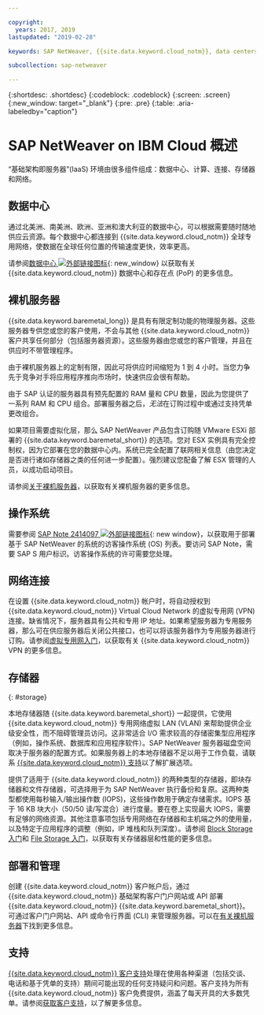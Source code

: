 ```yaml
---

copyright:
  years: 2017, 2019
lastupdated: "2019-02-28"

keywords: SAP NetWeaver, {{site.data.keyword.cloud_notm}}, data centers, {{site.data.keyword.baremetal_short}}, deployment, VLANs, SAP Certified, database

subcollection: sap-netweaver

---
```


{:shortdesc: .shortdesc}
{:codeblock: .codeblock}
{:screen: .screen}
{:new_window: target="_blank"}
{:pre: .pre}
{:table: .aria-labeledby="caption"}

# SAP NetWeaver on IBM Cloud 概述
“基础架构即服务器”(IaaS) 环境由很多组件组成：数据中心、计算、连接、存储器和网络。

## 数据中心

通过北美洲、南美洲、欧洲、亚洲和澳大利亚的数据中心，可以根据需要随时随地供应云资源。每个数据中心都连接到 {{site.data.keyword.cloud_notm}} 全球专用网络，使数据在全球任何位置的传输速度更快，效率更高。

请参阅[数据中心 ![外部链接图标](../../icons/launch-glyph.svg "外部链接图标")](https://www.ibm.com/cloud-computing/bluemix/data-centers){: new_window} 以获取有关 {{site.data.keyword.cloud_notm}} 数据中心和存在点 (PoP) 的更多信息。

## 裸机服务器

{{site.data.keyword.baremetal_long}} 是具有有限定制功能的物理服务器。这些服务器专供您或您的客户使用，不会与其他 {{site.data.keyword.cloud_notm}} 客户共享任何部分（包括服务器资源）。这些服务器由您或您的客户管理，并且在供应时不带管理程序。

由于裸机服务器上的定制有限，因此可将供应时间缩短为 1 到 4 小时。当您力争先于竞争对手将应用程序推向市场时，快速供应会很有帮助。

由于 SAP 认证的服务器具有预先配置的 RAM 量和 CPU 数量，因此为您提供了一系列 RAM 和 CPU 组合。部署服务器之后，*无法*在订购过程中或通过支持凭单更改组合。

如果项目需要虚拟化层，那么 SAP NetWeaver 产品包含订购随 VMware ESXi 部署的 {{site.data.keyword.baremetal_short}} 的选项。您对 ESX 实例具有完全控制权，因为它部署在您的数据中心内。系统已完全配置了联网相关信息（由您决定是否进行诸如存储器之类的任何进一步配置）。强烈建议您配备了解 ESX 管理的人员，以成功启动项目。

请参阅[关于裸机服务器](/docs/bare-metal?topic=bare-metal-about#about)，以获取有关裸机服务器的更多信息。

## 操作系统

需要参阅 [SAP Note 2414097 ![](../../icons/launch-glyph.svg "外部链接图标")](https://launchpad.support.sap.com/#/notes/2414097){: new window}，以获取用于部署基于 SAP NetWeaver 的系统的访客操作系统 (OS) 列表。要访问 SAP Note，需要 SAP S 用户标识。访客操作系统的许可需要您处理。

## 网络连接

在设置 {{site.data.keyword.cloud_notm}} 帐户时，将自动授权到 {{site.data.keyword.cloud_notm}} Virtual Cloud Network 的虚拟专用网 (VPN) 连接。缺省情况下，服务器具有公共和专用 IP 地址。如果希望服务器为专用服务器，那么可在供应服务器后关闭公共接口，也可以将该服务器作为专用服务器进行订购。请参阅[虚拟专用网入门](/docs/infrastructure/iaas-vpn?topic=VPN-gettingstarted-with-virtual-private-networking#gettingstarted-with-virtual-private-networking)，以获取有关 {{site.data.keyword.cloud_notm}} VPN 的更多信息。

## 存储器
{: #storage}

本地存储器随 {{site.data.keyword.baremetal_short}} 一起提供，它使用 {{site.data.keyword.cloud_notm}} 专用网络虚拟 LAN (VLAN) 来帮助提供企业级安全性，而不阻碍管理员访问。这非常适合 I/O 需求较高的存储密集型应用程序（例如，操作系统、数据库和应用程序软件）。SAP NetWeaver 服务器磁盘空间取决于服务器的配置方式。如果服务器上的本地存储器不足以用于工作负载，请联系 [{{site.data.keyword.cloud_notm}} 支持](/docs/get-support?topic=get-support-getting-customer-support#getting-customer-support)以了解扩展选项。

提供了适用于 {{site.data.keyword.cloud_notm}} 的两种类型的存储器，即块存储器和文件存储器，可选择用于为 SAP NetWeaver 执行备份和复原。这两种类型都使用每秒输入/输出操作数 (IOPS)，这些操作数用于确定存储需求。IOPS 基于 16 KB 块大小（50/50 读/写混合）进行度量。要在卷上实现最大 IOPS，需要有足够的网络资源。其他注意事项包括专用网络在存储器和主机端之外的使用量，以及特定于应用程序的调整（例如，IP 堆栈和队列深度）。请参阅 [Block Storage 入门](/docs/infrastructure/BlockStorage?topic=BlockStorage-getting-started#getting-started)和 [File Storage 入门](/docs/infrastructure/FileStorage?topic=FileStorage-getting-started#getting-started)，以获取有关存储器层和性能的更多信息。

## 部署和管理

创建 {{site.data.keyword.cloud_notm}} 客户帐户后，通过 {{site.data.keyword.cloud_notm}} 基础架构客户门户网站或 API 部署 {{site.data.keyword.cloud_notm}} {{site.data.keyword.baremetal_short}}。可通过客户门户网站、API 或命令行界面 (CLI) 来管理服务器。可以在[有关裸机服务器](/docs/bare-metal?topic=bare-metal-about#about)下找到更多信息。

## 支持

[{{site.data.keyword.cloud_notm}} 客户支持](/docs/get-support?topic=get-support-getting-customer-support#getting-customer-support)处理在使用各种渠道（包括交谈、电话和基于凭单的支持）期间可能出现的任何支持疑问和问题。客户支持为所有 {{site.data.keyword.cloud_notm}} 客户免费提供，涵盖了每天开具的大多数凭单。请参阅[获取客户支持](/docs/get-support?topic=get-support-getting-customer-support#getting-customer-support)，以了解更多信息。
